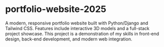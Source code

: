 # portfolio-website-2025

A modern, responsive portfolio website built with Python/Django and Tailwind CSS. Features include interactive 3D models and a full-stack project showcase. This project is a demonstration of my skills in front-end design, back-end development, and modern web integration.
